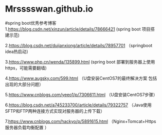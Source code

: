 # Mrsssswan.github.io

#spring boot优秀参考博客
1.https://blog.csdn.net/xinzun/article/details/78666421   (spring boot 项目搭建示范)

2.https://blog.csdn.net/dujianxiong/article/details/78957701   （springboot idea热启动）

3.https://www.php.cn/wenda/135899.html  (spring boot 部署到服务器上使用https，可能需要翻墙)

4.https://www.augsky.com/599.html  （U盘安装CentOS7的最终解决方案 包括出现的大部分问题）

5.https://www.cnblogs.com/yeeo1/p/7306611.html  （U盘安装CentOS7步骤）

6.https://blog.csdn.net/a745233700/article/details/79322757  （Java使用SFTP和FTP两种连接方式实现对服务器的上传下载）

7.https://www.cnblogs.com/hackyo/p/5891615.html  （Nginx+Tomcat+Https 服务器负载均衡配置 ）
